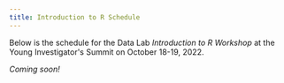 ```yaml
---
title: Introduction to R Schedule
---
```


Below is the schedule for the Data Lab _Introduction to R Workshop_ at the Young Investigator's Summit on October 18-19, 2022.


_Coming soon!_